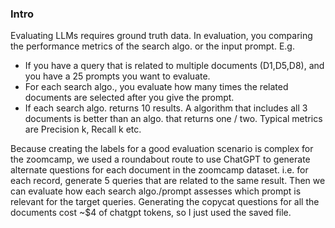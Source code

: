 ### Intro
Evaluating LLMs requires ground truth data. In evaluation, you comparing the performance metrics of the search algo. or the input prompt.
E.g. 
- If you have a query that is related to multiple documents (D1,D5,D8), and you have a 25 prompts you want to evaluate. 
- For each search algo., you evaluate how many times the related documents are selected after you give the prompt. 
- If each search algo. returns 10 results. A algorithm that includes all 3 documents is better than an algo. that returns one / two.
Typical metrics are Precision k, Recall k etc. <br>

Because creating the labels for a good evaluation scenario is complex for the zoomcamp, we used a roundabout route to use ChatGPT to generate 
alternate questions for each document in the zoomcamp dataset. i.e. for each record, generate 5 queries that are related to the same result. 
Then we can evaluate how each search algo./prompt assesses which prompt is relevant for the target queries. Generating the copycat questions 
for all the documents cost ~$4 of chatgpt tokens, so I just used the saved file.